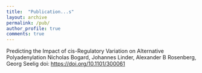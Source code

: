 ```yaml
---
title:  "Publication...s"
layout: archive
permalink: /pub/
author_profile: true
comments: true
---
```


Predicting the Impact of cis-Regulatory Variation on Alternative Polyadenylation
Nicholas Bogard, Johannes Linder, Alexander B Rosenberg, Georg Seelig
doi: https://doi.org/10.1101/300061